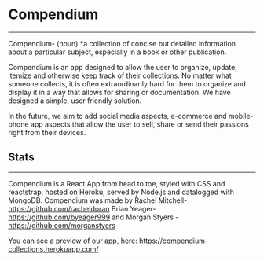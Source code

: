 # Compendium
---
Compendium- (noun)
*a collection of concise but detailed information about a particular subject, especially in a book or other publication.

Compendium is an app designed to allow the user to organize, update, itemize and otherwise keep track of their collections. No matter what someone collects, it is often extraordinarily hard for them to organize and display it in a way that allows for sharing or documentation. We have designed a simple, user friendly solution. 

In the future, we aim to add social media aspects, e-commerce and mobile-phone app aspects that allow the user to sell, share or send their passions right from their devices. 


## Stats
---
Compendium is a React App from head to toe, styled with CSS and reactstrap, hosted on Heroku, served by Node.js and datalogged with MongoDB. 
Compendium was made by 
Rachel Mitchell- https://github.com/racheldoran
Brian Yeager- https://github.com/byeager999
and Morgan Styers -https://github.com/morganstyers

You can see a preview of our app, here:  https://compendium-collections.herokuapp.com/



